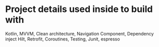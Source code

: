 # Project details used inside to build with
Kotlin,
MVVM, Clean architecture,
Navigation Component,
Dependency inject Hilt,
Retrofit,
Coroutines,
Testing,
Junit, espresso
